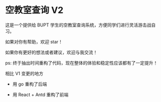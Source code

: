 # 空教室查询 V2

这是一个提供给 BUPT 学生的空教室查询系统，方便同学们进行灵活游击战自习。

如果对你有帮助，欢迎 star！

如果你有更好的想法或者建议，欢迎与我交流！

ps: 终于抽出时间重构了代码，现在整体的体验和稳定性应该都有了一定提升！

相比 V1 变更的地方

- 用 go 重构了后端

- 用 React + Antd 重构了前端
